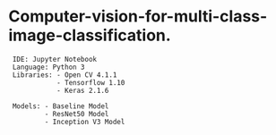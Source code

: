 # Computer-vision-for-multi-class-image-classification.

```
 IDE: Jupyter Notebook 
 Language: Python 3 
 Libraries: - Open CV 4.1.1
            - Tensorflow 1.10
            - Keras 2.1.6
            
 Models: - Baseline Model
         - ResNet50 Model
         - Inception V3 Model
 
```
